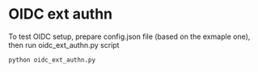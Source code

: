 # OIDC ext authn

To test OIDC setup, prepare config.json file (based on the exmaple one), then run oidc_ext_authn.py script

```
python oidc_ext_authn.py
```
